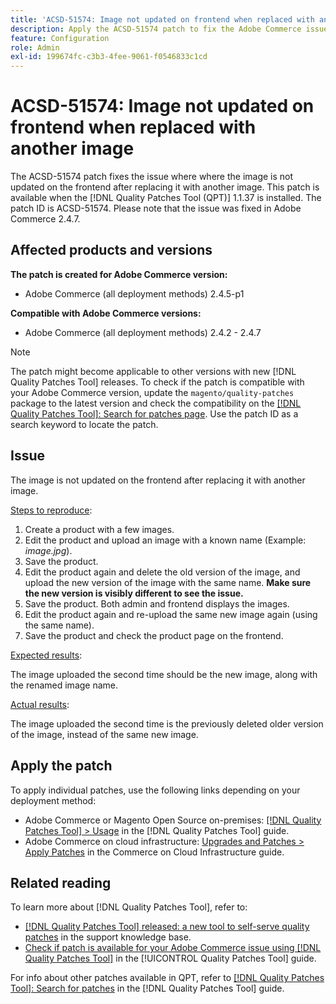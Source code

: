 ```yaml
---
title: 'ACSD-51574: Image not updated on frontend when replaced with another image'
description: Apply the ACSD-51574 patch to fix the Adobe Commerce issue where the image is not updated on the frontend after replacing it with another image.
feature: Configuration
role: Admin
exl-id: 199674fc-c3b3-4fee-9061-f0546833c1cd
---
```

# ACSD-51574: Image not updated on frontend when replaced with another image 

The ACSD-51574 patch fixes the issue where  where the image is not updated on the frontend after replacing it with another image. This patch is available when the [!DNL Quality Patches Tool (QPT)] 1.1.37 is installed. The patch ID is ACSD-51574. Please note that the issue was fixed in Adobe Commerce 2.4.7.

## Affected products and versions

**The patch is created for Adobe Commerce version:**

* Adobe Commerce (all deployment methods) 2.4.5-p1

**Compatible with Adobe Commerce versions:**

* Adobe Commerce (all deployment methods) 2.4.2 - 2.4.7

>[!NOTE]
>
>The patch might become applicable to other versions with new [!DNL Quality Patches Tool] releases. To check if the patch is compatible with your Adobe Commerce version, update the `magento/quality-patches` package to the latest version and check the compatibility on the [[!DNL Quality Patches Tool]: Search for patches page](https://experienceleague.adobe.com/tools/commerce-quality-patches/index.html). Use the patch ID as a search keyword to locate the patch.

## Issue

The image is not updated on the frontend after replacing it with another image. 

<u>Steps to reproduce</u>:

1. Create a product with a few images.
1. Edit the product and upload an image with a known name (Example: *image.jpg*).
1. Save the product.
1. Edit the product again and delete the old version of the image, and upload the new version of the image with the same name. **Make sure the new version is visibly different to see the issue.**
1. Save the product. Both admin and frontend displays the images.
1. Edit the product again and re-upload the same new image again (using the same name).
1. Save the product and check the product page on the frontend.

<u>Expected results</u>:

The image uploaded the second time should be the new image, along with the renamed image name.

<u>Actual results</u>:

The image uploaded the second time is the previously deleted older version of the image, instead of the same new image.

## Apply the patch

To apply individual patches, use the following links depending on your deployment method:

* Adobe Commerce or Magento Open Source on-premises: [[!DNL Quality Patches Tool] > Usage](/help/tools/quality-patches-tool/usage.md) in the [!DNL Quality Patches Tool] guide.
* Adobe Commerce on cloud infrastructure: [Upgrades and Patches > Apply Patches](https://experienceleague.adobe.com/docs/commerce-cloud-service/user-guide/develop/upgrade/apply-patches.html) in the Commerce on Cloud Infrastructure guide.

## Related reading

To learn more about [!DNL Quality Patches Tool], refer to:

* [[!DNL Quality Patches Tool] released: a new tool to self-serve quality patches](https://experienceleague.adobe.com/en/docs/commerce-operations/tools/quality-patches-tool/quality-patches-tool-to-self-serve-quality-patches) in the support knowledge base.
* [Check if patch is available for your Adobe Commerce issue using [!DNL Quality Patches Tool]](/help/tools/quality-patches-tool/patches-available-in-qpt/check-patch-for-magento-issue-with-magento-quality-patches.md) in the [!UICONTROL Quality Patches Tool] guide.


For info about other patches available in QPT, refer to [[!DNL Quality Patches Tool]: Search for patches](https://experienceleague.adobe.com/tools/commerce-quality-patches/index.html) in the [!DNL Quality Patches Tool] guide.

